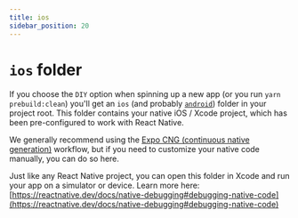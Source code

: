 ```yaml
---
title: ios
sidebar_position: 20
---
```


# `ios` folder

If you choose the `DIY` option when spinning up a new app (or you run `yarn prebuild:clean`) you'll get an `ios` (and probably [`android`](./android.md)) folder in your project root. This folder contains your native iOS / Xcode project, which has been pre-configured to work with React Native.

We generally recommend using the [Expo CNG (continuous native generation)](../expo/CNG.md) workflow, but if you need to customize your native code manually, you can do so here.

Just like any React Native project, you can open this folder in Xcode and run your app on a simulator or device. Learn more here: [https://reactnative.dev/docs/native-debugging#debugging-native-code](https://reactnative.dev/docs/native-debugging#debugging-native-code)
